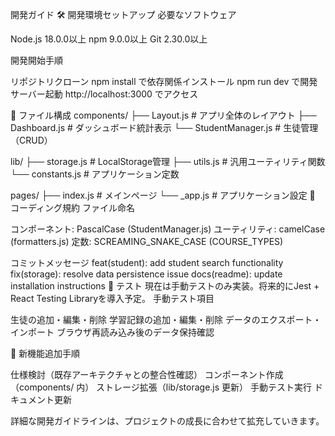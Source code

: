 開発ガイド
🛠️ 開発環境セットアップ
必要なソフトウェア

Node.js 18.0.0以上
npm 9.0.0以上
Git 2.30.0以上

開発開始手順

リポジトリクローン
npm install で依存関係インストール
npm run dev で開発サーバー起動
http://localhost:3000 でアクセス

📁 ファイル構成
components/
├── Layout.js           # アプリ全体のレイアウト
├── Dashboard.js        # ダッシュボード統計表示
└── StudentManager.js   # 生徒管理（CRUD）

lib/
├── storage.js          # LocalStorage管理
├── utils.js            # 汎用ユーティリティ関数
└── constants.js        # アプリケーション定数

pages/
├── index.js            # メインページ
└── _app.js             # アプリケーション設定
🔧 コーディング規約
ファイル命名

コンポーネント: PascalCase (StudentManager.js)
ユーティリティ: camelCase (formatters.js)
定数: SCREAMING_SNAKE_CASE (COURSE_TYPES)

コミットメッセージ
feat(student): add student search functionality
fix(storage): resolve data persistence issue
docs(readme): update installation instructions
🧪 テスト
現在は手動テストのみ実装。将来的にJest + React Testing Libraryを導入予定。
手動テスト項目

生徒の追加・編集・削除
学習記録の追加・編集・削除
データのエクスポート・インポート
ブラウザ再読み込み後のデータ保持確認

🚀 新機能追加手順

仕様検討（既存アーキテクチャとの整合性確認）
コンポーネント作成（components/ 内）
ストレージ拡張（lib/storage.js 更新）
手動テスト実行
ドキュメント更新

詳細な開発ガイドラインは、プロジェクトの成長に合わせて拡充していきます。

